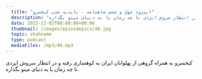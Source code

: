 ```yaml
---
  title: "اپیزود چهل و ششم شاهنامه - ناپدید شدن کیخسرو"
  description: "کیخسرو به همراه گروهی از پهلوانان ایران به کوهساری رفته و در انتظار سروش ایزدی تا چه زمان پا به دنیای مینو بگذاره"
  date: 2022-12-02T00:00:00+00:00
  thumbnail: /images/episodepics/46.jpg
  topic: shahname
  type: podcast
  mediaFiles: /mp3/46.mp3
---
```

کیخسرو به همراه گروهی از پهلوانان ایران به کوهساری رفته و در انتظار سروش ایزدی تا چه زمان پا به دنیای مینو بگذاره.